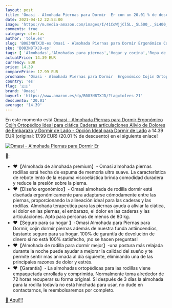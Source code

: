 ```yaml
---
layout: post
title: 'Omasi - Almohada Piernas para Dormir  Er con un 20.01 % de descuento'
date: 2021-04-12 22:53:00
image: 'https://m.media-amazon.com/images/I/41CoWjjCl5L._SL500_._SL400_.jpg'
comments: true
category: ofertas
author: 'tole.es'
slug: 'B083N8TXJD-es Omasi - Almohada Piernas para Dormir Ergonómico Cojín...'
sku: 'B083N8TXJD-es'
tags: [ 'Almohadas','Almohadas para piernas','Hogar y cocina','Ropa de cama y almohadas','Textiles del hogar','embarazo','omasi', ]
actualPrice: 14.39 EUR
currency: EUR
price: 14.39
comparePrice: 17.99 EUR
prodname: 'Omasi - Almohada Piernas para Dormir  Ergonómico Cojín Ortopédico  Ideal para ciática  Caderas  articulaciones  Alivio de Dolores de Embarazo y Dormir de Lado - Opción Ideal para Dormir de Lado'
country: 'es'
flag: '🇪🇸'
brand: 'Omasi'
buyurl: 'https://www.amazon.es/dp/B083N8TXJD/?tag=tolees-21'
descuento: '20.01'
average: '14.39'
---
```


En este momento está [Omasi - Almohada Piernas para Dormir  Ergonómico Cojín Ortopédico  Ideal para ciática  Caderas  articulaciones  Alivio de Dolores de Embarazo y Dormir de Lado - Opción Ideal para Dormir de Lado](https://www.amazon.es/dp/B083N8TXJD/?tag=tolees-21) a 14.39 EUR (original: 17.99 EUR) (20.01 %  de descuento) en el siguiente enlace!

[![Omasi - Almohada Piernas para Dormir  Er](https://m.media-amazon.com/images/I/41CoWjjCl5L._SL500_._SL400_.jpg)](https://www.amazon.es/dp/B083N8TXJD/?tag=tolees-21)

🔎:

- ❤【Almohada de almohada premium】- Omasi almohada piernas rodillas está hecha de espuma de memoria ultra suave. La característica de rebote lento de la espuma viscoelástica brinda comodidad duradera y reduce la presión sobre la pierna.
- ❤【Diseño ergonómico】- Omasi almohada de rodilla dormir está diseñada ergonómicamente para adaptarse cómodamente entre las piernas, proporcionando la alineación ideal para las caderas y las rodillas. Almohada terapeutica para las piernas ayuda a aliviar la ciática, el dolor en las piernas, el embarazo, el dolor en las caderas y las articulaciones. Apto para personas de menos de 80 kg.
- ❤【Seguro para su hogar 】-Omasi Almohada para Piernas para Dormir, cojin dormir piernas además de nuestra funda antiincendios, bastante seguro para su hogar. 100% de garantía de devolución de dinero si no está 100% satisfecho, ¡no se hacen preguntas!
- ❤【Almohada de rodilla para dormir mejor】-una postura más relajada durante la noche puede ayudar a mejorar la calidad del sueño y te permite sentir más animada al día siguiente, eliminando una de las principales razones de dolor y estrés.
- ❤【Garantía】- La almohadas ortopédicas para las rodillas viene empaquetada enrollada y comprimida. Normalmente toma alrededor de 72 horas recuperar su forma original. Si después de 3 días la almohada para la rodilla todavía no está hinchada para usar, no dude en contactarnos, le reembolsaremos por completo.

[🛒 Aquí!!!](https://www.amazon.es/dp/B083N8TXJD/?tag=tolees-21)
